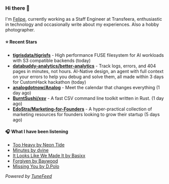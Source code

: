 ### Hi there 👋

I'm [Felipe](https://felipevm.com), currently working as a Staff Engineer at Transfeera, enthusiastic in technology and occasionally write about my experiences. Also a hobby photographer.

#### ⭐ Recent Stars
- **[tigrisdata/tigrisfs](https://github.com/tigrisdata/tigrisfs)** - High performance FUSE filesystem for AI workloads with S3 compatible backends (today)
- **[databuddy-analytics/better-analytics](https://github.com/databuddy-analytics/better-analytics)** - Track logs, errors, and 404 pages in minutes, not hours. AI-Native design, an agent with full context on your errors to help you debug and solve them, all made within 3 days for CustomHack hackathon (today)
- **[analogdotnow/Analog](https://github.com/analogdotnow/Analog)** - Meet the calendar that changes everything (1 day ago)
- **[BurntSushi/xsv](https://github.com/BurntSushi/xsv)** - A fast CSV command line toolkit written in Rust. (1 day ago)
- **[EdoStra/Marketing-for-Founders](https://github.com/EdoStra/Marketing-for-Founders)** - A hyper-practical collection of marketing resources for founders looking to grow their startup (5 days ago)

#### 🎧 What I have been listening
- [Too Heavy by Neon Tide](https://open.spotify.com/track/1ZXtVE7Orb5JnUWT06Oqwo)
- [Minutes by dvine](https://open.spotify.com/track/2FSSZL61RdVYXsyOacxReU)
- [It Looks Like We Made It by Basixx](https://open.spotify.com/track/0fYR84hJsQEE3ZoGEMy3vD)
- [Forgiven by Baywood](https://open.spotify.com/track/3uVW7KhJPhfAHDZHB8Zkq2)
- [Missing You by D.Polo](https://open.spotify.com/track/1mf1rH0dbDHSYDJ97BrFwA)

_Powered by [TuneFeed](https://tunefeed.app?ref=github.com)_
